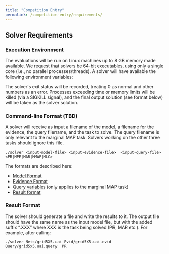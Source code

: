 ```yaml
---
title: "Competition Entry"
permalink: /competition-entry/requirements/
---
```


## Solver Requirements

### Execution Environment

The evaluations will be run on Linux machines up to 8 GB memory made available.
We request that solvers be 64-bit executables, using only a single core (i.e., no parallel processes/threads). 
A solver will have available the following environment variables:


The solver's exit status will be recorded, treating 0 as normal and other numbers as an error. 
Processes exceeding time or memory limits will be killed (via a SIGKILL signal), and 
the final output solution (see format below) will be taken as the solver solution. 


### Command-line Format (TBD)

A solver will receive as input a filename of the model, a filename for the evidence, the query filename, and the task to solve. 
The query filename is only relevant to the marginal MAP task. 
Solvers working on the other three tasks should ignore this file.
```
./solver <input-model-file> <input-evidence-file>  <input-query-file>  <PR|MPE|MAR|MMAP|MLC>
```
The formats are described here:
* [Model Format](../file-formats/model-format.md)   
* [Evidence Format](../file-formats/evidence-format.md)
* [Query variables](../file-formats/query-format.md) (only applies to the marginal MAP task)
* [Result format](../file-formats/result-format.md)
    

### Result Format
The solver should generate a file and write the results to it. 
The output file should have the same name as the input model file, 
but with the added suffix “.XXX” where XXX is the task being solved (PR, MAR etc.). For example, after calling:
```
./solver Nets/grid5X5.uai Evid/grid5X5.uai.evid Query/grid5x5.uai.query  PR
```

